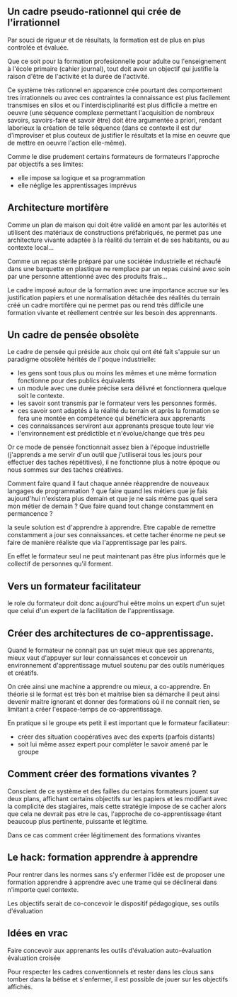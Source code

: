 
## Un cadre pseudo-rationnel qui crée de l'irrationnel

Par souci de rigueur et de résultats, la formation est de plus en plus controlée et évaluée. 

Que ce soit pour la formation profesionnelle pour adulte ou l'enseignement à l'école primaire (cahier journal), tout doit avoir un objectif qui justifie la raison d'être de l'activité et la durée de l'activité.

Ce système très rationnel en apparence crée pourtant des comportement tres irrationnels ou avec ces contraintes la connaissance est plus facilement transmises en silos et ou l'interdisciplinarité est plus difficile a mettre en oeuvre (une séquence complexe permettant l'acquisition de nombreux savoirs, savoirs-faire et savoir être) doit être argumentée a priori, rendant laborieux la création de telle séquence (dans ce contexte il est dur d'improviser et plus couteux de justifier le résultats et la mise en oeuvre que de mettre en oeuvre l'action elle-même).

Comme le dise prudement certains formateurs de formateurs l'approche par objectifs a ses limites:
- elle impose sa logique et sa programmation
- elle néglige les apprentissages imprévus

## Architecture mortifère

Comme un plan de maison qui doit être validé en amont par les autorités et utilisent des matériaux de constructions préfabriqués, ne permet pas une architecture vivante adaptée à la réalité du terrain et de ses habitants, ou au contexte local...

Comme un repas stérile préparé par une sociétée industrielle et réchaufé dans une barquette en plastique ne remplace par un repas cuisiné avec soin par une personne attentionné avec des produits frais...

Le cadre imposé autour de la formation avec une importance accrue sur les justification papiers et une normalisation détachée des réalités du terrain créé un cadre mortifère qui ne permet pas ou rend très difficile une formation vivante et réellement centrée sur les besoin des apprennants.

## Un cadre de pensée obsolète

Le cadre de pensée qui préside aux choix qui ont été fait s'appuie sur un paradigme obsolète hérités de l'poque industrielle:
- les gens sont tous plus ou moins les mêmes et une même formation fonctionne pour des publics équivalents
- un module avec une durée précise sera délivré et fonctionnera quelque soit le contexte.
- les savoir sont transmis par le formateur vers les personnes formés.
- ces savoir sont adaptés à la réalité du terrain et après la formation se fera une montée en compétence qui bénéficiera aux apprenants
- ces connaissances serviront aux apprenants presque toute leur vie
- l'environnement est prédictible et n'évolue/change que très peu

Or ce mode de pensée fonctionnait assez bien à l'époque industrielle (j'apprends a me servir d'un outil que j'utiliserai tous les jours pour effectuer des taches répétitives), il ne fonctionne plus à notre époque ou nous sommes sur des taches créatives. 

Comment faire quand il faut chaque année réapprendre de nouveaux langages de programmation ? que faire quand les métiers que je fais aujourd'hui n'existera plus demain et que je ne sais même pas quel sera mon métier de demain ? Que faire quand tout change constamment en permancence ?

la seule solution est d'apprendre à apprendre. Etre capable de remettre constamment a jour ses connaissances. et cette tacher énorme ne peut se faire de manière réaliste que via l'apprentissage par les pairs.

En effet le formateur seul ne peut maintenant pas être plus informés que le collectif de personnes qu'il forment.

## Vers un formateur facilitateur

le role du formateur doit donc aujourd'hui eêtre moins un expert d'un sujet que celui d'un expert de la facilitation de l'apprentissage.


## Créer des architectures de co-apprentissage.
Quand le formateur ne connait pas un sujet mieux que ses apprenants, mieux vaut d'appuyer sur leur connaissances et concevoir un environnement d'apprentissage mutuel soutenu par des outils numériques et créatifs.

On crée ainsi une machine a apprendre ou mieux, a co-apprendre. En théorie si le format est très bon et maitrise bien sa démarche il peut ainsi devenir maitre ignorant et donner des formations où il ne connait rien, se limitant a créer l'espace-temps de co-apprentissage.

En pratique si le groupe ets petit il est important que le formateur faciliateur:
- créer des situation coopératives avec des experts (parfois distants)
- soit lui même assez expert pour compléter le savoir amené par le groupe

## Comment créer des formations vivantes ?

Conscient de ce système et des failles du certains formateurs jouent sur deux plans, affichant certains objectifs sur les papiers et les modifiant avec la complicité des stagiaires, mais cette stratégie impose de se cacher alors que cela ne devrait pas etre le cas, l'approche de co-apprentissage étant beaucoup plus pertinente, puissante et légitime.

Dans ce cas comment créer légitimement des formations vivantes

## Le hack: formation apprendre à apprendre

Pour rentrer dans les normes sans s'y enfermer l'idée est de proposer une formation apprendre à apprendre avec une trame qui se déclinerai dans n'importe quel contexte.

Les objectifs serait de co-concevoir le dispositif pédagogique, ses outils d'évaluation

## Idées en vrac
Faire concevoir aux apprenants les outils d'évaluation
auto-évaluation
évaluation croisée



Pour respecter les cadres conventionnels et rester dans les clous sans tomber dans la bétise et s'enfermer, il est possible de jouer sur les objectifs affichés.

